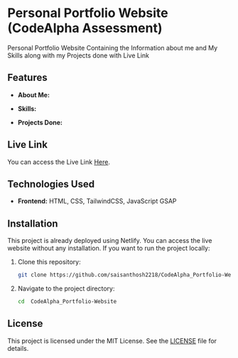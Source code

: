 # Personal Portfolio Website (CodeAlpha Assessment)
 Personal Portfolio Website Containing the Information about me and My Skills along with my Projects done with Live Link
## Features
- **About Me:** 

- **Skills:** 

- **Projects Done:** 

## Live Link

You can access the Live Link [Here](https://sai-santhosh-portfolio.netlify.app/).

## Technologies Used

- **Frontend:** HTML, CSS, TailwindCSS, JavaScript GSAP


## Installation

This project is already deployed using Netlify. You can access the live website without any installation. If you want to run the project locally:

1. Clone this repository:

    ```bash
    git clone https://github.com/saisanthosh2218/CodeAlpha_Portfolio-Website.git
    ```

2. Navigate to the project directory:

    ```bash
    cd  CodeAlpha_Portfolio-Website
    ```

## License

This project is licensed under the MIT License. See the [LICENSE](LICENSE) file for details.
